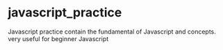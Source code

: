 # javascript_practice
Javascript practice contain the fundamental of Javascript and concepts. very useful for beginner Javascript
